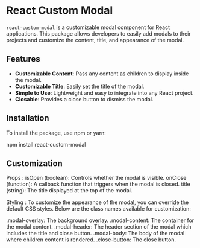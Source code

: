 # React Custom Modal

`react-custom-modal` is a customizable modal component for React applications. This package allows developers to easily add modals to their projects and customize the content, title, and appearance of the modal.

## Features

- **Customizable Content**: Pass any content as children to display inside the modal.
- **Customizable Title**: Easily set the title of the modal.
- **Simple to Use**: Lightweight and easy to integrate into any React project.
- **Closable**: Provides a close button to dismiss the modal.

## Installation

To install the package, use npm or yarn:


npm install react-custom-modal


## Customization

Props :
isOpen (boolean): Controls whether the modal is visible.
onClose (function): A callback function that triggers when the modal is closed.
title (string): The title displayed at the top of the modal.

Styling :
To customize the appearance of the modal, you can override the default CSS styles. Below are the class names available for customization:

.modal-overlay: The background overlay.
.modal-content: The container for the modal content.
.modal-header: The header section of the modal which includes the title and close button.
.modal-body: The body of the modal where children content is rendered.
.close-button: The close button.